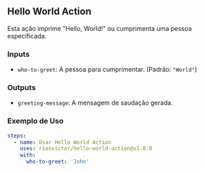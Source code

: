 ## Hello World Action

Esta ação imprime "Hello, World!" ou cumprimenta uma pessoa especificada.

### Inputs

- `who-to-greet`: A pessoa para cumprimentar. (Padrão: `"World"`)

### Outputs

- `greeting-message`: A mensagem de saudação gerada.

### Exemplo de Uso

```yaml
steps:
  - name: Usar Hello World Action
    uses: riosvictor/hello-world-action@v1.0.0
    with:
      who-to-greet: 'John'
